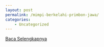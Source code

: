 ```yaml
---
layout: post
permalink: /mimpi-berkelahi-primbon-jawa/
categories:
    - Uncategorized
---
```


[Baca Selengkapnya](/04)